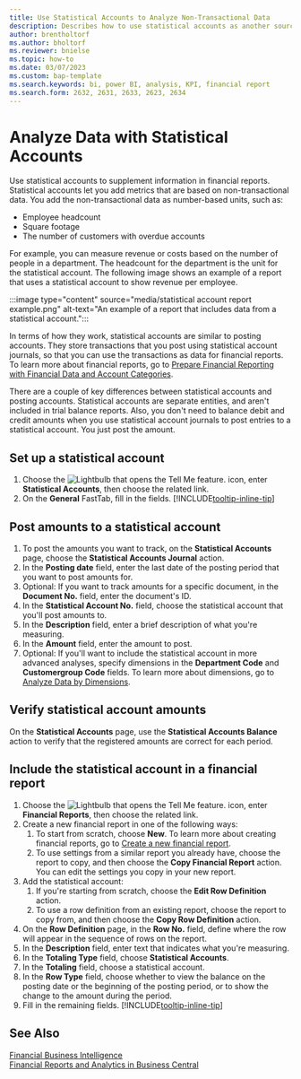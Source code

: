 ```yaml
---
title: Use Statistical Accounts to Analyze Non-Transactional Data
description: Describes how to use statistical accounts as another source of data for your analyses.
author: brentholtorf
ms.author: bholtorf
ms.reviewer: bnielse
ms.topic: how-to
ms.date: 03/07/2023
ms.custom: bap-template
ms.search.keywords: bi, power BI, analysis, KPI, financial report
ms.search.form: 2632, 2631, 2633, 2623, 2634
---
```

# Analyze Data with Statistical Accounts

Use statistical accounts to supplement information in financial reports. Statistical accounts let you add metrics that are based on non-transactional data. You add the non-transactional data as number-based units, such as:

* Employee headcount
* Square footage
* The number of customers with overdue accounts

For example, you can measure revenue or costs based on the number of people in a department. The headcount for the department is the unit for the statistical account. The following image shows an example of a report that uses a statistical account to show revenue per employee.

:::image type="content" source="media/statistical account report example.png" alt-text="An example of a report that includes data from a statistical account.":::

In terms of how they work, statistical accounts are similar to posting accounts. They store transactions that you post using statistical account journals, so that you can use the transactions as data for financial reports. To learn more about financial reports, go to [Prepare Financial Reporting with Financial Data and Account Categories](bi-how-work-account-schedule.md). 

There are a couple of key differences between statistical accounts and posting accounts. Statistical accounts are separate entities, and aren't included in trial balance reports. Also, you don't need to balance debit and credit amounts when you use statistical account journals to post entries to a statistical account. You just post the amount.

## Set up a statistical account

1. Choose the ![Lightbulb that opens the Tell Me feature.](media/ui-search/search_small.png "Tell me what you want to do") icon, enter **Statistical Accounts**, then choose the related link.
1. On the **General** FastTab, fill in the fields. [!INCLUDE[tooltip-inline-tip](includes/tooltip-inline-tip_md.md)]

## Post amounts to a statistical account

1. To post the amounts you want to track, on the **Statistical Accounts** page, choose the **Statistical Accounts Journal** action.
1. In the **Posting date** field, enter the last date of the posting period that you want to post amounts for.
1. Optional: If you want to track amounts for a specific document, in the **Document No.** field, enter the document's ID.
1. In the **Statistical Account No.** field, choose the statistical account that you'll post amounts to.
1. In the **Description** field, enter a brief description of what you're measuring.  
1. In the **Amount** field, enter the amount to post. 
1. Optional: If you'll want to include the statistical account in more advanced analyses, specify dimensions in the **Department Code** and **Customergroup Code** fields. To learn more about dimensions, go to [Analyze Data by Dimensions](bi-how-analyze-data-dimension.md).

## Verify statistical account amounts

On the **Statistical Accounts** page, use the **Statistical Accounts Balance** action to verify that the registered amounts are correct for each period.  

## Include the statistical account in a financial report

1. Choose the ![Lightbulb that opens the Tell Me feature.](media/ui-search/search_small.png "Tell me what you want to do") icon, enter **Financial Reports**, then choose the related link.
1. Create a new financial report in one of the following ways:
    1. To start from scratch, choose **New**. To learn more about creating financial reports, go to [Create a new financial report](bi-how-work-account-schedule.md#create-a-new-financial-report).
    1. To use settings from a similar report you already have, choose the report to copy, and then choose the **Copy Financial Report** action. You can edit the settings you copy in your new report.
1. Add the statistical account:
    1. If you're starting from scratch, choose the **Edit Row Definition** action.
    1. To use a row definition from an existing report, choose the report to copy from, and then choose the **Copy Row Definition** action.
1. On the **Row Definition** page, in the **Row No.** field, define where the row will appear in the sequence of rows on the report.
1. In the **Description** field, enter text that indicates what you're measuring.
1. In the **Totaling Type** field, choose **Statistical Accounts**.
1. In the **Totaling** field, choose a statistical account.
1. In the **Row Type** field, choose whether to view the balance on the posting date or the beginning of the posting period, or to show the change to the amount during the period.
1. Fill in the remaining fields. [!INCLUDE[tooltip-inline-tip](includes/tooltip-inline-tip_md.md)]

## See Also

[Financial Business Intelligence](bi.md)  
[Financial Reports and Analytics in Business Central](finance-reports.md)